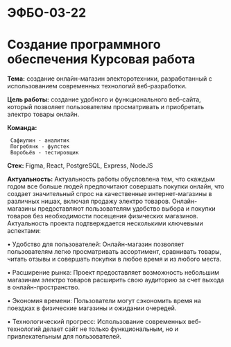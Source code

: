 # ЭФБО-03-22

# Создание программного обеспечения Курсовая работа

**Тема:**  создание онлайн-магазин  электоротехники, разработанный с использованием современных технологий веб-разработки.

**Цель работы:** создание удобного и функционального веб-сайта, который позволяет пользователям просматривать и приобретать электро товары онлайн.

**Команда:**

     Сафиулин - аналитик
     Погребянк - фулстек
     Воробьёв - тестировщик
  

**Стек:** Figma, React, PostgreSQL, Express, NodeJS

**Актуальность:** Актуальность работы обусловлена тем, что скаждым годом все больше людей предпочитают совершать покупки онлайн, что создает значительный спрос на качественные интернет-магазины в различных нишах, включая продажу электро товаров. Онлайн-магазины предоставляют пользователям удобство выбора и покупки товаров без необходимости посещения физических магазинов.
Актуальность проекта подтверждается несколькими ключевыми аспектами:

• Удобство для пользователей: Онлайн-магазин позволяет пользователям легко просматривать ассортимент, сравнивать товары, читать отзывы и совершать покупки в любое время и из любого места.

• Расширение рынка: Проект предоставляет возможность небольшим магазинам электро товаров расширить свою аудиторию за счет выхода в онлайн-пространство.

• Экономия времени: Пользователи могут сэкономить время на поездках в физические магазины и ожидании очередей.

• Технологический прогресс: Использование современных веб-технологий делает сайт не только функциональным, но и привлекательным для пользователей.
